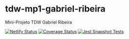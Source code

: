 # tdw-mp1-gabriel-ribeira

Mini-Projeto TDW Gabriel Ribeira

[![Netlify Status](https://api.netlify.com/api/v1/badges/16136c7c-e625-486d-808b-185287f4e265/deploy-status)](https://app.netlify.com/sites/venerable-panda-26e8db/deploys)
[![Coverage Status](https://img.shields.io/badge/coverage-80%25-brightgreen)](https://app.netlify.com/sites/venerable-panda-26e8db/coverage-report)
[![Jest Snapshot Tests](https://img.shields.io/badge/jest%20snapshot-passing-brightgreen)](https://app.netlify.com/sites/venerable-panda-26e8db/snapshots-report)
